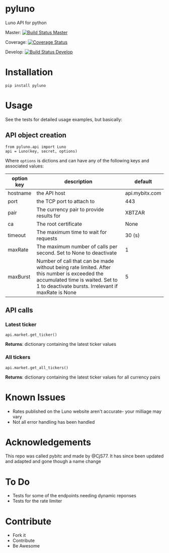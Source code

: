 # pyluno
Luno API for python

Master: [![Build Status Master](https://travis-ci.org/grantstephens/pyluno.svg?branch=master)](https://travis-ci.org/grantstephens/pyluno)

Coverage: [![Coverage Status](https://coveralls.io/repos/github/grantstephens/pyluno/badge.svg)](https://coveralls.io/github/grantstephens/pyluno)

Develop: [![Build Status Develop](https://travis-ci.org/grantstephens/pyluno.svg?branch=develop)](https://travis-ci.org/grantstephens/pyluno)

# Installation

    pip install pyluno

# Usage

See the tests for detailed usage examples, but basically:

## API object creation

    from pyluno.api import Luno
    api = Luno(key, secret, options)

Where `options` is  dictions and can have any of the following keys and associated values:

| option key   | description      | default |
|--------------|------------------|---------|
| hostname | the API host | api.mybitx.com |
| port | the TCP port to attach to | 443 |
| pair | The currency pair to provide results for | XBTZAR |
| ca | The root certificate | None |
| timeout | The maximum time to wait for requests | 30 (s) |
| maxRate | The maximum number of calls per second. Set to None to deactivate |  1 |
| maxBurst | Number of call that can be made without being rate limited. After this number is exceeded the accumulated time is waited. Set to 1 to deactivate bursts. Irrelevant if maxRate is None | 5 |

## API calls

### Latest ticker

    api.market.get_ticker()

**Returns**: dictionary containing the latest ticker values

### All tickers

    api.market.get_all_tickers()

**Returns**: dictionary containing the latest ticker values for all currency pairs

# Known Issues

-   Rates published on the Luno website aren't accurate- your milliage may vary
-   Not all error handling has been handled

# Acknowledgements

This repo was called pybitc and made by @CjS77. It has since been updated
and adapted and gone though a name change

# To Do

-   Tests for some of the endpoints needing dynamic reponses
-   Tests for the rate limiter


# Contribute

-  Fork it
-  Contribute
-  Be Awesome
